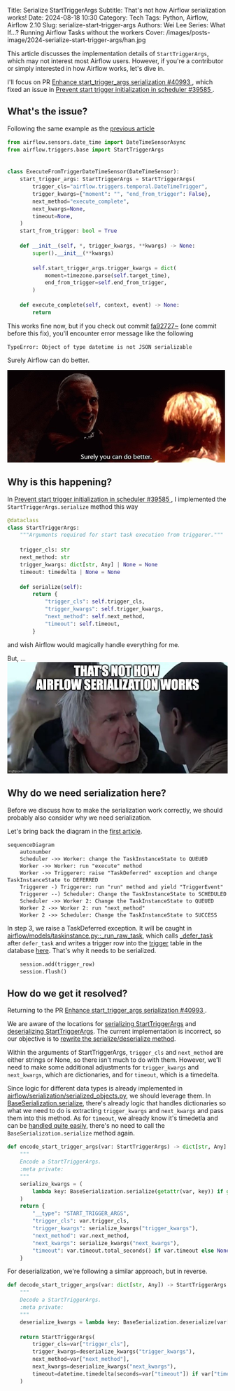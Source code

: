 Title: Serialize StartTriggerArgs
Subtitle: That's not how Airflow serialization works!
Date: 2024-08-18 10:30
Category: Tech
Tags: Python, Airflow, Airflow 2.10
Slug: serialize-start-trigger-args
Authors: Wei Lee
Series: What If...? Running Airflow Tasks without the workers
Cover: /images/posts-image/2024-serialize-start-trigger-args/han.jpg

This article discusses the implementation details of `StartTriggerArgs`, which may not interest most Airflow users. However, if you're a contributor or simply interested in how Airflow works, let's dive in.

<!--more-->

I'll focus on PR [ Enhance start_trigger_args serialization #40993 ](https://github.com/apache/airflow/pull/40993), which fixed an issue in [ Prevent start trigger initialization in scheduler #39585 ](https://github.com/apache/airflow/pull/39585).

## What's the issue?

Following the same example as the [previous article]({filename}/posts/tech/2024/13-enhancing-airflow-task-execution-with-start-trigger-args.md)

```python
from airflow.sensors.date_time import DateTimeSensorAsync
from airflow.triggers.base import StartTriggerArgs


class ExecuteFromTriggerDateTimeSensor(DateTimeSensor):
    start_trigger_args: StartTriggerArgs = StartTriggerArgs(
        trigger_cls="airflow.triggers.temporal.DateTimeTrigger",
        trigger_kwargs={"moment": "", "end_from_trigger": False},
        next_method="execute_complete",
        next_kwargs=None,
        timeout=None,
    )
    start_from_trigger: bool = True

    def __init__(self, *, trigger_kwargs, **kwargs) -> None:
        super().__init__(**kwargs)

        self.start_trigger_args.trigger_kwargs = dict(
            moment=timezone.parse(self.target_time),
            end_from_trigger=self.end_from_trigger,
        )

    def execute_complete(self, context, event) -> None:
        return
```

This works fine now, but if you check out commit [fa92727~](https://github.com/apache/airflow/commit/84dcfe7e) (one commit before this fix), you'll encounter error message like the following

```text
TypeError: Object of type datetime is not JSON serializable
```

Surely Airflow can do better.

![surely airflow can do better](/images/posts-image/2024-serialize-start-trigger-args/dooku.jpg)


## Why is this happening?

In [ Prevent start trigger initialization in scheduler #39585 ](https://github.com/apache/airflow/pull/39585/files#diff-e4ec4e631219bf44939d416cf381ce188ae09163ff721103fd2de9d27805d477R27-R42), I implemented the `StartTriggerArgs.serialize` method this way

```python
@dataclass
class StartTriggerArgs:
    """Arguments required for start task execution from triggerer."""

    trigger_cls: str
    next_method: str
    trigger_kwargs: dict[str, Any] | None = None
    timeout: timedelta | None = None

    def serialize(self):
        return {
            "trigger_cls": self.trigger_cls,
            "trigger_kwargs": self.trigger_kwargs,
            "next_method": self.next_method,
            "timeout": self.timeout,
        }
```

and wish Airflow would magically handle everything for me.

But,  ...
![That's not how airflow serialization works](/images/posts-image/2024-serialize-start-trigger-args/han.jpg)


## Why do we need serialization here?

Before we discuss how to make the serialization work correctly, we should probably also consider why we need serialization.

Let's bring back the diagram in the [first article]({filename}/posts/tech/2024/7-airflow-start-execution-directly-from-trigger-instead-of-going-into-worker.md).

```mermaid
sequenceDiagram
    autonumber
    Scheduler ->> Worker: change the TaskInstanceState to QUEUED
    Worker ->> Worker: run "execute" method
    Worker ->> Triggerer: raise "TaskDeferred" exception and change TaskInstanceState to DEFERRED
    Triggerer -) Triggerer: run "run" method and yield "TriggerEvent"
    Triggerer --) Scheduler: Change the TaskInstanceState to SCHEDULED
    Scheduler ->> Worker 2: Change the TaskInstanceState to QUEUED
    Worker 2 ->> Worker 2: run "next_method"
    Worker 2 ->> Scheduler: Change the TaskInstanceState to SUCCESS
```

In step 3, we raise a TaskDeferred exception. It will be caught in [airflow/models/taskinstance.py::_run_raw_task](https://github.com/apache/airflow/blob/84dcfe7eb2c3862f543a350db0f1212ea17dc3db/airflow/models/taskinstance.py#L283-L297), which calls [_defer_task](https://github.com/apache/airflow/blob/84dcfe7eb2c3862f543a350db0f1212ea17dc3db/airflow/models/taskinstance.py#L1611) after `defer_task` and writes a trigger row into the [trigger](https://github.com/apache/airflow/blob/84dcfe7eb2c3862f543a350db0f1212ea17dc3db/airflow/models/trigger.py#L62) table in the database [here](https://github.com/apache/airflow/blob/84dcfe7eb2c3862f543a350db0f1212ea17dc3db/airflow/models/taskinstance.py#L1643-L1644). That's why it needs to be serialized.

```python
    session.add(trigger_row)
    session.flush()
```

## How do we get it resolved?
Returning to the PR [ Enhance start_trigger_args serialization #40993 ](https://github.com/apache/airflow/pull/40993).

We are aware of the locations for [serializing StartTriggerArgs](https://github.com/apache/airflow/pull/40993/files#diff-807ca0a4fd53aeb41166621c9842b0f89b7931fc64e9a60befa36c776db45efaR1126-R1128) and [deserializing StartTriggerArgs](https://github.com/apache/airflow/pull/40993/files#diff-807ca0a4fd53aeb41166621c9842b0f89b7931fc64e9a60befa36c776db45efaR1315-R1318). The current implementation is incorrect, so our objective is to [rewrite the serialize/deserialize method](https://github.com/apache/airflow/pull/40993/files#diff-807ca0a4fd53aeb41166621c9842b0f89b7931fc64e9a60befa36c776db45efaR353-R386
).

Within the arguments of StartTriggerArgs, `trigger_cls` and `next_method` are either strings or None, so there isn't much to do with them. However, we'll need to make some additional adjustments for `trigger_kwargs` and `next_kwargs`, which are dictionaries, and for `timeout`, which is a timedelta.

Since logic for different data types is already implemented in [airflow/serialization/serialized_objects.py](https://github.com/astronomer/airflow/blob/5036115047aaaa36c07a37108ac87152afd61d8f/airflow/serialization/serialized_objects.py), we should leverage them. In [BaseSerialization.serialize](https://github.com/astronomer/airflow/blob/5036115047aaaa36c07a37108ac87152afd61d8f/airflow/serialization/serialized_objects.py#L628-L635), there's already logic that handles dictionaries so what we need to do is extracting `trigger_kwargs` and `next_kwargs` and pass them into this method. As for `timeout`, we already know it's timedetla and can be [handled quite easily](https://github.com/astronomer/airflow/blob/5036115047aaaa36c07a37108ac87152afd61d8f/airflow/serialization/serialized_objects.py#L663), there's no need to call the `BaseSerialization.serialize` method again.

```python
def encode_start_trigger_args(var: StartTriggerArgs) -> dict[str, Any]:
    """
    Encode a StartTriggerArgs.
    :meta private:
    """
    serialize_kwargs = (
        lambda key: BaseSerialization.serialize(getattr(var, key)) if getattr(var, key) is not None else None
    )
    return {
        "__type": "START_TRIGGER_ARGS",
        "trigger_cls": var.trigger_cls,
        "trigger_kwargs": serialize_kwargs("trigger_kwargs"),
        "next_method": var.next_method,
        "next_kwargs": serialize_kwargs("next_kwargs"),
        "timeout": var.timeout.total_seconds() if var.timeout else None,
    }
```

For deserialization, we're following a similar approach, but in reverse.

```python
def decode_start_trigger_args(var: dict[str, Any]) -> StartTriggerArgs:
    """
    Decode a StartTriggerArgs.
    :meta private:
    """
    deserialize_kwargs = lambda key: BaseSerialization.deserialize(var[key]) if var[key] is not None else None

    return StartTriggerArgs(
        trigger_cls=var["trigger_cls"],
        trigger_kwargs=deserialize_kwargs("trigger_kwargs"),
        next_method=var["next_method"],
        next_kwargs=deserialize_kwargs("next_kwargs"),
        timeout=datetime.timedelta(seconds=var["timeout"]) if var["timeout"] else None,
    )
```
